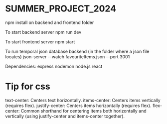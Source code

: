 # SUMMER_PROJECT_2024

 npm install on backend and frontend folder

To start backend server
npm run dev

To start frontend server
npm start

To run temporal json database backend (in the folder where a json file locates)
json-server --watch favouriteItems.json --port 3001


Dependencies:
express
nodemon
node.js
react







# Tip for css
text-center: Centers text horizontally.
items-center: Centers items vertically (requires flex).
justify-center: Centers items horizontally (requires flex).
flex-center: Common shorthand for centering items both horizontally and vertically (using justify-center and items-center together).